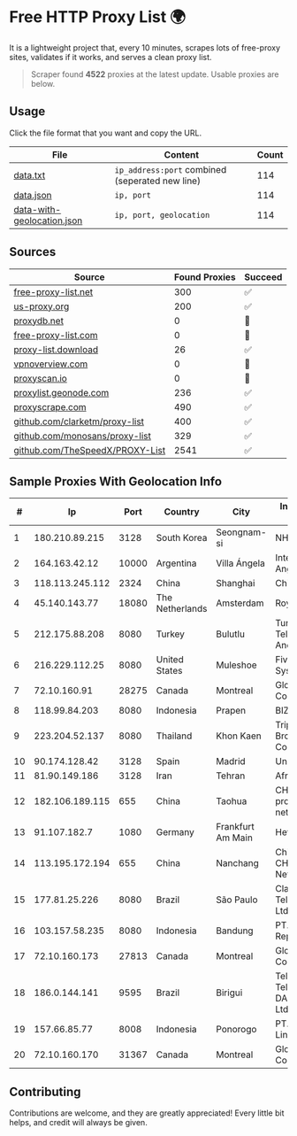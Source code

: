 
# Free HTTP Proxy List 🌍

It is a lightweight project that, every 10 minutes, scrapes lots of free-proxy sites, validates if it works, and serves a clean proxy list.


> Scraper found **4522** proxies at the latest update. Usable proxies are below.

## Usage

Click the file format that you want and copy the URL.


|File|Content|Count|
|----|-------|-----|
|[data.txt](https://raw.githubusercontent.com/themiralay/Proxy-List-World/master/data.txt)|`ip_address:port` combined (seperated new line)|114|
|[data.json](https://raw.githubusercontent.com/themiralay/Proxy-List-World/master/data.json)|`ip, port`|114|
|[data-with-geolocation.json](https://raw.githubusercontent.com/themiralay/Proxy-List-World/master/data-with-geolocation.json)|`ip, port, geolocation`|114|

## Sources

|Source|Found Proxies|Succeed|
|------|-------------|-------|
|[free-proxy-list.net](https://free-proxy-list.net)|300|✅|
|[us-proxy.org](https://www.us-proxy.org)|200|✅|
|[proxydb.net](http://proxydb.net)|0|🚫|
|[free-proxy-list.com](https://free-proxy-list.com/?page=&port=&type%5B%5D=http&type%5B%5D=https&up_time=0&search=Search)|0|🚫|
|[proxy-list.download](https://www.proxy-list.download/HTTP)|26|✅|
|[vpnoverview.com](https://vpnoverview.com/privacy/anonymous-browsing/free-proxy-servers)|0|🚫|
|[proxyscan.io](https://www.proxyscan.io)|0|🚫|
|[proxylist.geonode.com](https://proxylist.geonode.com/api/proxy-list?limit=300&page=1&sort_by=lastChecked&sort_type=desc&protocols=http,https)|236|✅|
|[proxyscrape.com](https://api.proxyscrape.com/v2/?request=displayproxies&protocol=http&timeout=10000&country=all&ssl=all&anonymity=all)|490|✅|
|[github.com/clarketm/proxy-list](https://raw.githubusercontent.com/clarketm/proxy-list/master/proxy-list-raw.txt)|400|✅|
|[github.com/monosans/proxy-list](https://raw.githubusercontent.com/monosans/proxy-list/main/proxies/http.txt)|329|✅|
|[github.com/TheSpeedX/PROXY-List](https://raw.githubusercontent.com/TheSpeedX/PROXY-List/master/http.txt)|2541|✅|


## Sample Proxies With Geolocation Info

|#|Ip|Port|Country|City|Internet Service Provider|
|-|--|----|-------|----|-------------------------|
|1|180.210.89.215|3128|South Korea|Seongnam-si|NHNCLOUD|
|2|164.163.42.12|10000|Argentina|Villa Ángela|Interret Villa Angela SRL|
|3|118.113.245.112|2324|China|Shanghai|Chinanet|
|4|45.140.143.77|18080|The Netherlands|Amsterdam|RoyaleHosting BV|
|5|212.175.88.208|8080|Turkey|Bulutlu|Turk Telekomunikasyon Anonim Sirketi|
|6|216.229.112.25|8080|United States|Muleshoe|Five Area Systems, LLC|
|7|72.10.160.91|28275|Canada|Montreal|GloboTech Communications|
|8|118.99.84.203|8080|Indonesia|Prapen|BIZNET|
|9|223.204.52.137|8080|Thailand|Khon Kaen|Triple T Broadband Public Company Limited|
|10|90.174.128.42|3128|Spain|Madrid|Uni2|
|11|81.90.149.186|3128|Iran|Tehran|Afranet|
|12|182.106.189.115|655|China|Taohua|CHINANET Jiangx province IDC network|
|13|91.107.182.7|1080|Germany|Frankfurt Am Main|Hetzner Online AG|
|14|113.195.172.194|655|China|Nanchang|China Unicom CHINA169 Network|
|15|177.81.25.226|8080|Brazil|São Paulo|Claro NXT Telecomunicacoes Ltda|
|16|103.157.58.235|8080|Indonesia|Bandung|PT. Eka Mas Republik|
|17|72.10.160.173|27813|Canada|Montreal|GloboTech Communications|
|18|186.0.144.141|9595|Brazil|Birigui|Tellius Telecomunicacoes DAS Americas Ltda|
|19|157.66.85.77|8008|Indonesia|Ponorogo|PT. Menaksopal Link Nusantara|
|20|72.10.160.170|31367|Canada|Montreal|GloboTech Communications|



## Contributing

Contributions are welcome, and they are greatly appreciated! Every
little bit helps, and credit will always be given.

